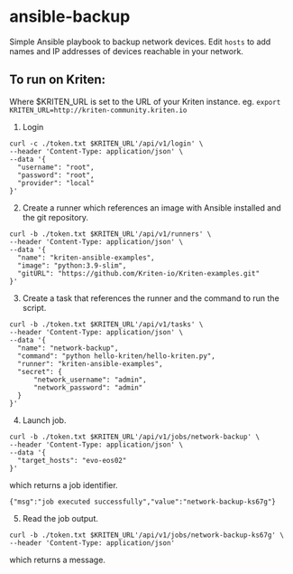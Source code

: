 # ansible-backup

Simple Ansible playbook to backup network devices.
Edit `hosts` to add names and IP addresses of devices reachable in your network.
## To run on Kriten:

Where $KRITEN_URL is set to the URL of your Kriten instance.
eg. `export KRITEN_URL=http://kriten-community.kriten.io`

1. Login
```
curl -c ./token.txt $KRITEN_URL'/api/v1/login' \
--header 'Content-Type: application/json' \
--data '{
  "username": "root",
  "password": "root",
  "provider": "local"
}' 
```
2. Create a runner which references an image with Ansible installed and the git repository.
```
curl -b ./token.txt $KRITEN_URL'/api/v1/runners' \
--header 'Content-Type: application/json' \
--data '{
  "name": "kriten-ansible-examples",
  "image": "python:3.9-slim",
  "gitURL": "https://github.com/Kriten-io/Kriten-examples.git"
}'
```
3. Create a task that references the runner and the command to run the script.
```
curl -b ./token.txt $KRITEN_URL'/api/v1/tasks' \
--header 'Content-Type: application/json' \
--data '{
  "name": "network-backup",
  "command": "python hello-kriten/hello-kriten.py",
  "runner": "kriten-ansible-examples",
  "secret": {
      "network_username": "admin",
      "network_password": "admin"
  }
}'
```
4. Launch job.
```
curl -b ./token.txt $KRITEN_URL'/api/v1/jobs/network-backup' \
--header 'Content-Type: application/json' \
--data '{
  "target_hosts": "evo-eos02"
}'
```
   which returns a job identifier.
```
{"msg":"job executed successfully","value":"network-backup-ks67g"}
```
5. Read the job output.
```
curl -b ./token.txt $KRITEN_URL'/api/v1/jobs/network-backup-ks67g' \
--header 'Content-Type: application/json'
```
   which returns a message.
```
```
